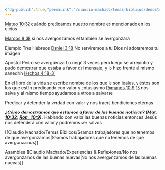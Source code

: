 ```yaml
---
{"dg-publish":true,"permalink":"/claudio-machado/temas-biblicos/demostramos-estar-a-favor-de-las-buenas-nuevas/","tags":["predicar","predicación"]}
---
```


[Mateo 10:32](https://wol.jw.org/es/wol/b/r4/lp-s/nwtsty/40/10#v=40:10:32) cuándo predicamos nuestro nombre es mencionado en los cielos 

[Marcos 8:38](https://wol.jw.org/es/wol/b/r4/lp-s/nwtsty/41/8#v=41:8:38) si nos avergonzamos el tambien se avergonzara 

Ejemplo 
Tres Hebreos [Daniel 3:18](https://wol.jw.org/es/wol/b/r4/lp-s/nwtsty/27/3#v=27:3:18)
No serviremos a tu Dios ni adoraremos tu imágen 

Apóstol Pedro se avergüenza
Lo negó 3 veces pero luego se arrepintio y pudo demostrar que estaba a favor del mensaje, y lo hizo frente al mismo sanedrín [Hechos 4:18-31](https://wol.jw.org/es/wol/bc/r4/lp-s/2006682/0/0)

En el libro de la vida se escribe nombre de los que le son leales, y éstos son los que están predicando con valor y entusiasmo [Romanos 10:9](https://wol.jw.org/es/wol/b/r4/lp-s/nwtsty/45/10#v=45:10:9) [13](https://wol.jw.org/es/wol/b/r4/lp-s/nwtsty/45/10#v=45:10:13) nos salva y al mismo tiempo ayudamos a otros a salvarse 

Predicar y defender la verdad con valor y nos traerá bendiciones eternas 


***¿Cómo demostramos que estamos a favor de las buenas noticias? ([Mat. 10:32](https://wol.jw.org/es/wol/b/r4/lp-s/nwtsty/40/10#v=40:10:32); [Rom. 10:9](https://wol.jw.org/es/wol/b/r4/lp-s/nwtsty/45/10#v=45:10:9)).***
 Hablando con valor las buenas noticias entonces Jesús nos defenderá con valor y podremos ser salvos 

[[Claudio Machado/Temas Bíblicos/Seamos trabajadores que no tenemos de que avergonzamos\|Seamos trabajadores que no tenemos de que avergonzamos]]

Asamblea [[Claudio Machado/Experiencias & Reflexiones/No nos avergonzamos de las buenas nuevas\|No nos avergonzamos de las buenas nuevas]]